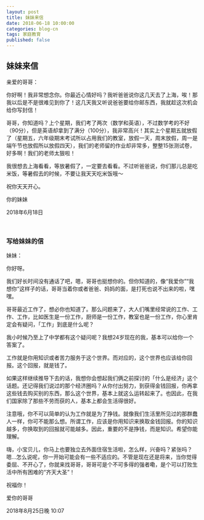 ```yaml
---
layout: post
title: 妹妹来信
date: 2018-06-18 10:00:00
categories: blog-cn
tags: 家庭教育
published: false
--- 
```


## 妹妹来信

亲爱的哥哥：

你好啊！我非常想念你。你最近心情好吗？我听爸爸说你这几天去了上海，唉！那我以后是不是很难见到你了！这几天我又听说爸爸要给你邮东西，我就趁这次机会给你写封信！

哥哥，你知道吗？上个星期，我们考了两次（数学和英语），不过数学考的不好（90分），但是英语却拿到了满分（100分），我非常高兴！其实上个星期五就放假了（星期五，六年级期末考试所以占用我们的教室，放假一天，周末放假，周一是端午节也放假所以放假四天），我们的老师留的作业却非常多，整整15张测试卷，好多啊！我们的老师太狠啦！

我很想去上海看看，等放暑假了，一定要去看看。不过听爸爸说，你们那儿总是吃米饭，等暑假去的时候，不要让我天天吃米饭哦～

祝你天天开心。

你的妹妹

2018年6月18日


<br/>

### 写给妹妹的信

妹妹：

你好呀。

我们好长时间没有通话了吧，嗯，哥哥也挺想你的。但你知道的，像“我爱你”“我想你”这样子的话，哥哥当着你或者爸爸、妈妈的面，是打死也说不出来的啦，嘿嘿。

哥哥最近工作了，想必你也知道了。那么问题来了，大人们嘴里经常说的工作、工作、工作，比如医生是一份工作，厨师是一份工作，教室也是一份工作，你心里肯定会有疑问，「工作」到底是什么呢？

我小时候乃至上了中学都有这个疑问呢？我想24岁现在的我，基本可以给你一个答案了。

工作就是你用知识或者苦力服务于这个世界。而对应的，这个世界也应该给你回报。这个回报，就是钱了。

如果这样继续推导下去的话，我想你会想起我们俩之前探讨的「什么是经济」这个话题。还记得我们说过的那个经济圈吗？从你付出努力，到获得金钱回报，你再拿这些钱去购买别的东西，那么这个世界，基本上就这么运转起来了。也因此，在我们国家除了那些不劳而获的人，基本上都会生活得很好。

注意哦，你不可以简单的认为工作就是为了挣钱。就像我们生活里所见过的那群蠢人一样，你可不能那么想。所谓工作，应该是你用知识来换取金钱回报。你的知识越多，你换取到的回报就可能越多。因此，重要的不是挣钱，而是知识。希望你能理解。

嗨，小宝贝儿，你马上也要独立去外面住宿生活啦，怎么样，兴奋吗？紧张吗？嗯...怎么说呢，你一开始可能会有一些不适应的。不管是现在还是将来，当你觉得委屈、不开心了，你就来找哥哥，哥哥可是个不可多得的强者嘞，是个可以打败生活中所有困难的“齐天大圣”！

祝福你！

爱你的哥哥

2018年8月25日晚 10:07